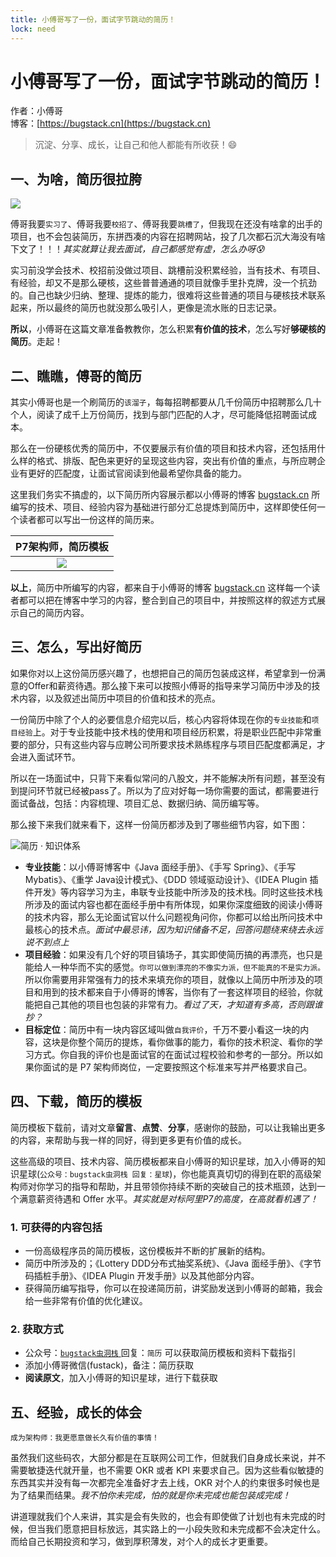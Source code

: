 ```yaml
---
title: 小傅哥写了一份，面试字节跳动的简历！
lock: need
---
```


# 小傅哥写了一份，面试字节跳动的简历！

作者：小傅哥
<br/>博客：[https://bugstack.cn](https://bugstack.cn)

> 沉淀、分享、成长，让自己和他人都能有所收获！😄

## 一、为啥，简历很拉胯

![](https://bugstack.cn/images/article/about/job-220430-00.gif)

傅哥我要`实习了`、傅哥我要`校招了`、傅哥我要`跳槽了`，但我现在还没有啥拿的出手的项目，也不会包装简历，东拼西凑的内容在招聘网站，投了几次都石沉大海没有啥下文了！！！*其实就算让我去面试，自己都感觉有虚，怎么办呀😰*

实习前没学会技术、校招前没做过项目、跳槽前没积累经验，当有技术、有项目、有经验，却又不是那么硬核，这些普普通通的项目就像手里扑克牌，没一个抗劲的。自己也缺少归纳、整理、提炼的能力，很难将这些普通的项目与硬核技术联系起来，所以最终的简历也就没那么吸引人，更像是流水账的日志记录。

**所以**，小傅哥在这篇文章准备教教你，怎么积累**有价值的技术**，怎么写好**够硬核的简历**。走起！

## 二、瞧瞧，傅哥的简历

其实小傅哥也是一个刷简历的`该溜子`，每每招聘都要从几千份简历中招聘那么几十个人，阅读了成千上万份简历，找到与部门匹配的人才，尽可能降低招聘面试成本。

那么在一份硬核优秀的简历中，不仅要展示有价值的项目和技术内容，还包括用什么样的格式、排版、配色来更好的呈现这些内容，突出有价值的重点，与所应聘企业有更好的匹配度，让面试官阅读到他最希望你具备的能力。

这里我们务实不搞虚的，以下简历所内容展示都以小傅哥的博客 [bugstack.cn](https://bugstack.cn) 所编写的技术、项目、经验内容为基础进行部分汇总提炼到简历中，这样即使任何一个读者都可以写出一份这样的简历来。

|   P7架构师，简历模板   |
| :----: |
|  ![](https://bugstack.cn/images/article/about/job-220430-01.png)   |

**以上**，简历中所编写的内容，都来自于小傅哥的博客 [bugstack.cn](https://bugstack.cn)  这样每一个读者都可以把在博客中学习的内容，整合到自己的项目中，并按照这样的叙述方式展示自己的简历内容。

## 三、怎么，写出好简历

如果你对以上这份简历感兴趣了，也想把自己的简历包装成这样，希望拿到一份满意的Offer和薪资待遇。那么接下来可以按照小傅哥的指导来学习简历中涉及的技术内容，以及叙述出简历中项目的价值和技术的亮点。

一份简历中除了个人的必要信息介绍完以后，核心内容将体现在你的`专业技能`和`项目经验`上。对于专业技能中技术栈的使用和项目经历积累，将是职业匹配中非常重要的部分，只有这些内容与应聘公司所要求技术熟练程序与项目匹配度都满足，才会进入面试环节。

所以在一场面试中，只背下来看似常问的八股文，并不能解决所有问题，甚至没有到提问环节就已经被pass了。所以为了应对好每一场你需要的面试，都需要进行面试备战，包括：内容梳理、项目汇总、数据归纳、简历编写等。

那么接下来我们就来看下，这样一份简历都涉及到了哪些细节内容，如下图：

![简历 · 知识体系](https://bugstack.cn/images/article/about/job-220430-02.png)

- **专业技能**：以小傅哥博客中《Java 面经手册》、《手写 Spring》、《手写 Mybatis》、《重学 Java设计模式》、《DDD 领域驱动设计》、《IDEA Plugin 插件开发》等内容学习为主，串联专业技能中所涉及的技术栈。同时这些技术栈所涉及的面试内容也都在面经手册中有所体现，如果你深度细致的阅读小傅哥的技术内容，那么无论面试官以什么问题视角问你，你都可以给出所问技术中最核心的技术点。*面试中最忌讳，因为知识储备不足，回答问题绕来绕去永远说不到点上*
- **项目经验**：如果没有几个好的项目镇场子，其实即使简历搞的再漂亮，也只是能给人一种华而不实的感觉。`你可以做到漂亮的不像实力派，但不能真的不是实力派。` 所以你需要用非常强有力的技术来填充你的项目，就像以上简历中所涉及的项目和用到的技术都来自于小傅哥的博客，当你有了一套这样项目的经验，你就能把自己其他的项目也包装的非常有力。*看过了天，才知道有多高，否则跟谁抄？*
- **目标定位**：简历中有一块内容区域叫做`自我评价`，千万不要小看这一块的内容，这块是你整个简历的提炼，看你做事的能力，看你的技术积淀、看你的学习方式。你自我的评价也是面试官的在面试过程校验和参考的一部分。所以如果你面试的是 P7 架构师岗位，一定要按照这个标准来写并严格要求自己。

## 四、下载，简历的模板

简历模板下载前，请对文章**留言**、**点赞**、**分享**，感谢你的鼓励，可以让我输出更多的内容，来帮助与我一样的同好，得到更多更有价值的成长。

这些高级的项目、技术内容、简历模板都来自小傅哥的知识星球，加入小傅哥的知识星球(`公众号：bugstack虫洞栈 回复：星球`)，你也能真真切切的得到在职的高级架构师对你学习的指导和帮助，并且带领你持续不断的突破自己的技术瓶颈，达到一个满意薪资待遇和 Offer 水平。*其实就是对标阿里P7的高度，在高就看机遇了！*

### 1. 可获得的内容包括

- 一份高级程序员的简历模板，这份模板并不断的扩展新的结构。
- 简历中所涉及的；《Lottery DDD分布式抽奖系统》、《Java 面经手册》、《字节码插桩手册》、《IDEA Plugin 开发手册》以及其他部分内容。
- 获得简历编写指导，你可以在投递简历前，讲奖励发送到小傅哥的邮箱，我会给一些非常有价值的优化建议。

### 2. 获取方式

- 公众号：[`bugstack虫洞栈` ](https://bugstack.cn/assets/images/qrcode.png) 回复：`简历` 可以获取简历模板和资料下载指引
- 添加小傅哥微信(fustack)，备注：简历获取
- **阅读原文**，加入小傅哥的知识星球，进行下载获取

## 五、经验，成长的体会

`成为架构师：我更愿意做长久有价值的事情！`

虽然我们这些码农，大部分都是在互联网公司工作，但就我们自身成长来说，并不需要敏捷迭代就开量，也不需要 OKR 或者 KPI 来要求自己。因为这些看似敏捷的东西其实并没有每一次都完全准备好才去上线，OKR 对个人的约束很多时候也是为了结果而结果。*我不怕你未完成，怕的就是你未完成也能包装成完成！*

讲道理就我们个人来讲，其实是会有失败的，也会有即使做了计划也有未完成的时候，但当我们愿意把目标放远，其实路上的一小段失败和未完成都不会决定什么。而给自己长期投资和学习，做到厚积薄发，对个人的成长才更重要。